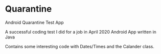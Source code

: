 # Quarantine
Android Quarantine Test App

A successful coding test I did for a job in April 2020
Android App written in Java

Contains some interesting code with Dates/Times and the Calander class.
